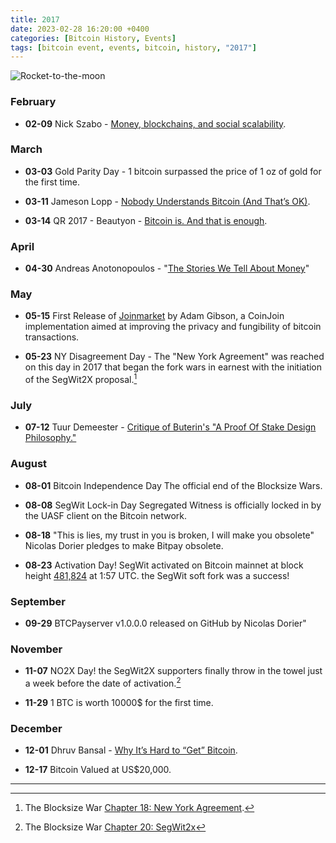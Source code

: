 ```yaml
---
title: 2017  
date: 2023-02-28 16:20:00 +0400
categories: [Bitcoin History, Events]
tags: [bitcoin event, events, bitcoin, history, "2017"]
---
```


![Rocket-to-the-moon](https://media0.giphy.com/media/v1.Y2lkPTc5MGI3NjExN2QyOTYxODRjNzg1OTk0NTY5YjdkNTRmYjAxZTY3NDNjODFhNDlhMSZjdD1n/tXLpxypfSXvUc/giphy.gif)

### **February**

* **02-09** Nick Szabo - [Money, blockchains, and social scalability](https://archive.is/454kk).

### **March**

* **03-03** Gold Parity Day - 1 bitcoin surpassed the price of 1 oz of gold for the first time.

* **03-11** Jameson Lopp - [Nobody Understands Bitcoin (And That’s OK)](https://archive.is/hCMlb).

* **03-14** QR   2017 - Beautyon - [Bitcoin is. And that is enough](https://archive.is/iU7Tu).

### **April**

* **04-30** Andreas Anotonopoulos - "[The Stories We Tell About Money](https://www.youtube.com/watch?v=ONvg9SbauMg)"

### **May**

* **05-15** First Release of [Joinmarket](https://jamdocs.org/philosophy/03-joinmarket/) by Adam Gibson, a CoinJoin implementation aimed at improving the privacy and fungibility of bitcoin transactions.

* **05-23** NY Disagreement Day - The "New York Agreement" was reached on this day in 2017 that began the fork wars in earnest with the initiation of the SegWit2X proposal.[^1]

### **July**

* **07-12** Tuur Demeester - [Critique of Buterin's "A Proof Of Stake Design Philosophy."](https://archive.is/qAUrH) 

### **August**

* **08-01** Bitcoin Independence Day The official end of the Blocksize Wars. 

* **08-08** SegWit Lock-in Day Segregated Witness is officially locked in by the UASF client on the Bitcoin network.

* **08-18** "This is lies, my trust in you is broken, I will make you obsolete" Nicolas Dorier pledges to make Bitpay obsolete.

* **08-23** Activation Day! SegWit activated on Bitcoin mainnet at block height [481,824](https://mempool.space/block/0000000000000000001c8018d9cb3b742ef25114f27563e3fc4a1902167f9893) at 1:57 UTC. the SegWit soft fork was a success!

### **September**

* **09-29** BTCPayserver v1.0.0.0 released on GitHub by Nicolas Dorier"	

### **November**

* **11-07** NO2X Day!  the SegWit2X supporters finally throw in the towel just a week before the date of activation.[^2]

* **11-29** 1 BTC is worth 10000$ for the first time.

### **December**

* **12-01** Dhruv Bansal - [Why It’s Hard to “Get” Bitcoin](https://archive.is/j9jey).

* **12-17** Bitcoin Valued at US$20,000.	

***

[^1]: The Blocksize War [Chapter 18: New York Agreement](https://blog.bitmex.com/the-blocksize-war-chapter-18-new-york-agreement/). 

[^2]: The Blocksize War [Chapter 20: SegWit2x](https://blog.bitmex.com/the-blocksize-war-chapter-20-segwit2x/)
